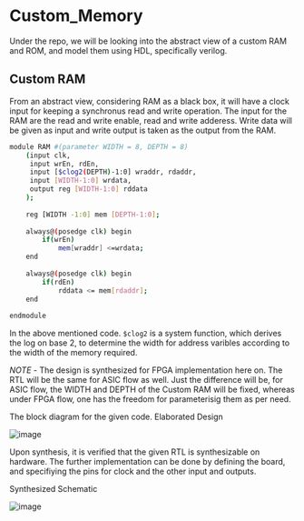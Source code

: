 # Custom_Memory
Under the repo, we will be looking into the abstract view of a custom RAM and ROM, and model them using HDL, specifically verilog.


## Custom RAM

From an abstract view, considering RAM as a black box, it will have a clock input for keeping a synchronus read and write operation. The input for the RAM are the read and write enable, read and write adderess. Write data will be given as input and write output is taken as the output from the RAM. 

```bash
module RAM #(parameter WIDTH = 8, DEPTH = 8)
    (input clk,
     input wrEn, rdEn,
     input [$clog2(DEPTH)-1:0] wraddr, rdaddr,
     input [WIDTH-1:0] wrdata, 
     output reg [WIDTH-1:0] rddata
    );
    
    reg [WIDTH -1:0] mem [DEPTH-1:0];
    
    always@(posedge clk) begin
        if(wrEn)
            mem[wraddr] <=wrdata;
    end
    
    always@(posedge clk) begin
        if(rdEn)
            rddata <= mem[rdaddr];
    end
    
endmodule
```

In the above mentioned code. ```$clog2``` is a system function, which derives the log on base 2, to determine the width for address varibles according to the width of the memory required. 

*NOTE* - The design is synthesized for FPGA implementation here on. The RTL will be the same for ASIC flow as well. Just the difference will be, for ASIC flow, the WIDTH and DEPTH of the Custom RAM will be fixed, whereas under FPGA flow, one has the freedom for parameterisig them as per need. 


The block diagram for the given code. 
Elaborated Design

![image](https://github.com/Shant1R/Custom_Memory/assets/59409568/b20eb50f-f303-40e3-a8ac-86852287408e)

Upon synthesis, it is verified that the given RTL is synthesizable on hardware. The further implementation can be done by defining the board, and specifiying the pins for clock and the other input and outputs.

Synthesized Schematic

![image](https://github.com/Shant1R/Custom_Memory/assets/59409568/17c05dde-d8a9-47c6-bf99-51b2f7dd2b6e)
